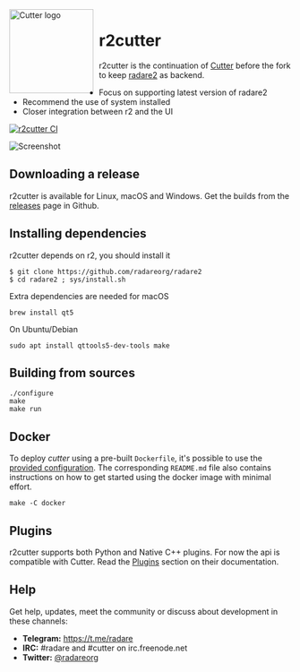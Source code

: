<img width="150" height="150" align="left" style="float: left; margin: 0 10px 0 0;" alt="Cutter logo" src="https://raw.githubusercontent.com/radareorg/r2cutter/master/src/img/r2cutter.svg?sanitize=true">

# r2cutter

r2cutter is the continuation of [Cutter](https://cutter.re) before the fork to keep [radare2](https://github.com/radareorg/radare2) as backend.

* Focus on supporting latest version of radare2
* Recommend the use of system installed
* Closer integration between r2 and the UI

[![r2cutter CI](https://github.com/radareorg/r2cutter/workflows/r2cutter%20CI/badge.svg)](https://github.com/radareorg/r2cutter/actions)

![Screenshot](https://raw.githubusercontent.com/radareorg/r2cutter/master/docs/source/images/screenshot.png)

## Downloading a release

r2cutter is available for Linux, macOS and Windows.
Get the builds from the [releases](https://github.com/radareorg/r2cutter/releases) page in Github.

## Installing dependencies

r2cutter depends on r2, you should install it

```
$ git clone https://github.com/radareorg/radare2
$ cd radare2 ; sys/install.sh
```

Extra dependencies are needed for macOS

```
brew install qt5
```

On Ubuntu/Debian

```
sudo apt install qttools5-dev-tools make 
```

## Building from sources

```
./configure
make
make run
```

## Docker

To deploy *cutter* using a pre-built `Dockerfile`, it's possible to use the [provided configuration](docker). The corresponding `README.md` file also contains instructions on how to get started using the docker image with minimal effort.

```
make -C docker
```

## Plugins
r2cutter supports both Python and Native C++ plugins. For now the api is compatible with Cutter. Read the [Plugins](https://cutter.re/docs/plugins) section on their documentation.

## Help

Get help, updates, meet the community or discuss about development in these channels:

- **Telegram:** https://t.me/radare
- **IRC:** #radare and #cutter on irc.freenode.net
- **Twitter:** [@radareorg](https://twitter.com/radareorg)
